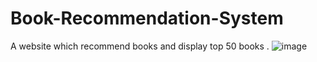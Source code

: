 # Book-Recommendation-System
A website which recommend books and display top 50 books .
<img scr="https://github.com/MohammedSubhan64/HTML_CSS_JS_Projects/blob/main/Projects%20Images/DSBook1.png" alt="image" />
